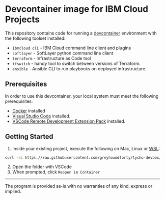 # Devcontainer image for IBM Cloud Projects

This repository contains code for running a [devcontainer][dev-containers] environment with the following toolset installed:

- `ibmcloud cli` - IBM Cloud command line client and plugins
- `softlayer` - SoftLayer python command line client
- `terraform` - Infrastructure as Code tool 
- `tfswitch` - handy tool to switch between versions of Terraform.
- `ansible` - Ansible CLI to run playbooks on deployed infrastructure.

## Prerequisites

In order to use this devcontainer, your local system must meet the following prerequisites:

- [Docker](https://www.docker.com/products/docker-desktop/) installed
- [Visual Studio Code](https://code.visualstudio.com/) installed.
- [VSCode Remote Development Extension Pack](https://marketplace.visualstudio.com/items?itemName=ms-vscode-remote.vscode-remote-extensionpack) installed.

## Getting Started

1. Inside your existing project, execute the following on Mac, Linux or [WSL][wsl]:

```bash
curl -sL https://raw.githubusercontent.com/greyhoundforty/tycho-devbox/main/scripts/init.sh | bash
````

2. Open the folder with VSCode
3. When prompted, click `Reopen in Container`

---

The program is provided as-is with no warranties of any kind, express or implied.

[dev-containers]: https://code.visualstudio.com/docs/remote/containers
[wsl]: https://learn.microsoft.com/en-us/windows/wsl/install
